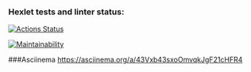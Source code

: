 ### Hexlet tests and linter status:
[![Actions Status](https://github.com/Elflight/frontend-project-44/actions/workflows/hexlet-check.yml/badge.svg)](https://github.com/Elflight/frontend-project-44/actions)

[![Maintainability](https://api.codeclimate.com/v1/badges/3b7302c5c4e62355dc29/maintainability)](https://codeclimate.com/github/Elflight/frontend-project-44/maintainability)

###Asciinema
https://asciinema.org/a/43Vxb43sxoOmvqkJgF21cHFR4
